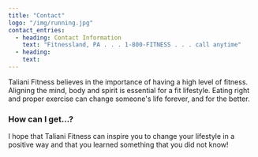 ```yaml
---
title: "Contact"
logo: "/img/running.jpg"
contact_entries:
  - heading: Contact Information
    text: "Fitnessland, PA . . . 1-800-FITNESS . . . call anytime"
  - heading:
    text:
---
```


Taliani Fitness believes in the importance of having a high level of fitness. Aligning the mind, body and spirit is essential for a fit lifestyle. Eating right and proper exercise can change someone's life forever, and for the better.

<h3 class="f4 b lh-title mb2">How can I get…?</h3>

I hope that Taliani Fitness can inspire you to change your lifestyle in a positive way and that you learned something that you did not know!
